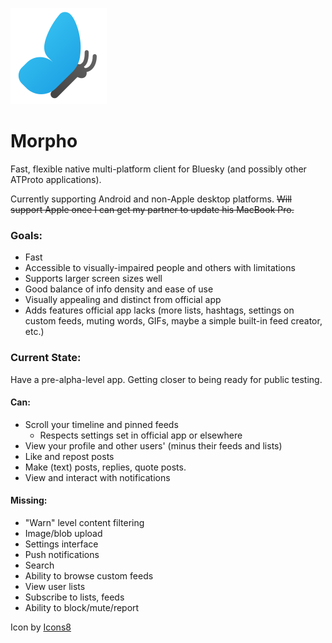 ![Icon of the Morpho Bluesky app](./morpho_icon.png)
# Morpho
Fast, flexible native multi-platform client for Bluesky (and possibly other ATProto applications).

Currently supporting Android and non-Apple desktop platforms. ~~Will support Apple once I can get my partner to update his MacBook Pro.~~

### Goals:  
 - Fast
 - Accessible to visually-impaired people and others with limitations
 - Supports larger screen sizes well
 - Good balance of info density and ease of use
 - Visually appealing and distinct from official app
 - Adds features official app lacks (more lists, hashtags, settings on custom feeds, muting words, GIFs, maybe a simple built-in feed creator, etc.)

### Current State:
Have a pre-alpha-level app. Getting closer to being ready for public testing.
#### Can:
   - Scroll your timeline and pinned feeds
      - Respects settings set in official app or elsewhere 
   - View your profile and other users' (minus their feeds and lists)
   - Like and repost posts
   - Make (text) posts, replies, quote posts.
   - View and interact with notifications
#### Missing:
   - "Warn" level content filtering
   - Image/blob upload
   - Settings interface
   - Push notifications
   - Search
   - Ability to browse custom feeds
   - View user lists
   - Subscribe to lists, feeds
   - Ability to block/mute/report
   
Icon by [Icons8](https://icons8.com/)
